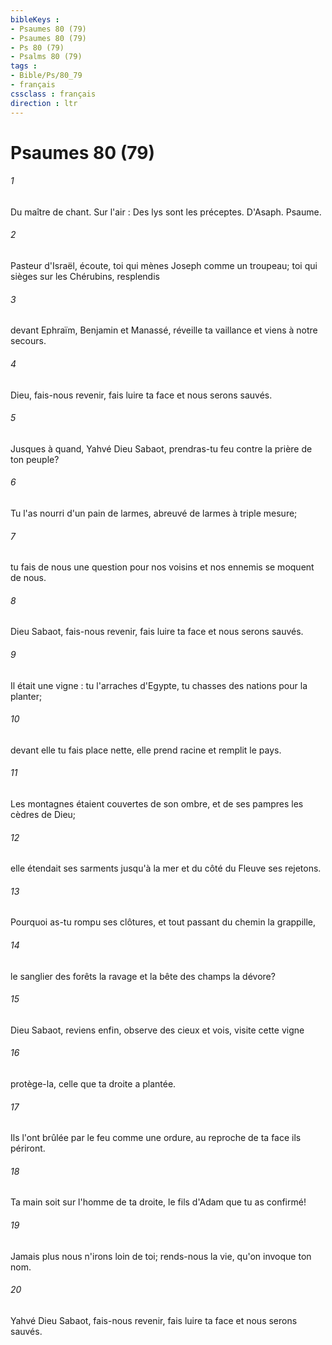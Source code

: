 ```yaml
---
bibleKeys : 
- Psaumes 80 (79)
- Psaumes 80 (79)
- Ps 80 (79)
- Psalms 80 (79)
tags : 
- Bible/Ps/80_79
- français
cssclass : français
direction : ltr
---
```


# Psaumes 80 (79)

###### 1
Du maître de chant. Sur l'air : Des lys sont les préceptes. D'Asaph. Psaume.
###### 2
Pasteur d'Israël, écoute, toi qui mènes Joseph comme un troupeau; toi qui sièges sur les Chérubins, resplendis
###### 3
devant Ephraïm, Benjamin et Manassé, réveille ta vaillance et viens à notre secours.
###### 4
Dieu, fais-nous revenir, fais luire ta face et nous serons sauvés.
###### 5
Jusques à quand, Yahvé Dieu Sabaot, prendras-tu feu contre la prière de ton peuple?
###### 6
Tu l'as nourri d'un pain de larmes, abreuvé de larmes à triple mesure;
###### 7
tu fais de nous une question pour nos voisins et nos ennemis se moquent de nous.
###### 8
Dieu Sabaot, fais-nous revenir, fais luire ta face et nous serons sauvés.
###### 9
Il était une vigne : tu l'arraches d'Egypte, tu chasses des nations pour la planter;
###### 10
devant elle tu fais place nette, elle prend racine et remplit le pays.
###### 11
Les montagnes étaient couvertes de son ombre, et de ses pampres les cèdres de Dieu;
###### 12
elle étendait ses sarments jusqu'à la mer et du côté du Fleuve ses rejetons.
###### 13
Pourquoi as-tu rompu ses clôtures, et tout passant du chemin la grappille,
###### 14
le sanglier des forêts la ravage et la bête des champs la dévore?
###### 15
Dieu Sabaot, reviens enfin, observe des cieux et vois, visite cette vigne
###### 16
protège-la, celle que ta droite a plantée.
###### 17
Ils l'ont brûlée par le feu comme une ordure, au reproche de ta face ils périront.
###### 18
Ta main soit sur l'homme de ta droite, le fils d'Adam que tu as confirmé!
###### 19
Jamais plus nous n'irons loin de toi; rends-nous la vie, qu'on invoque ton nom.
###### 20
Yahvé Dieu Sabaot, fais-nous revenir, fais luire ta face et nous serons sauvés.
